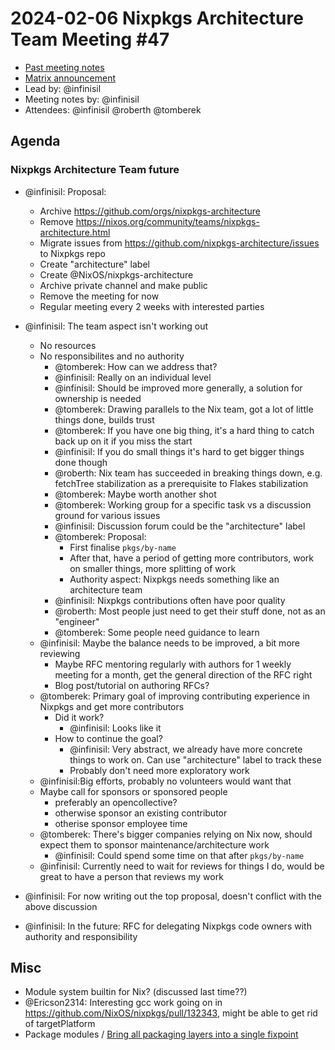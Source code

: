 # 2024-02-06 Nixpkgs Architecture Team Meeting #47
- [Past meeting notes](https://github.com/nixpkgs-architecture/meetings)
- [Matrix announcement](https://matrix.to/#/!djTaTBQyWEPRQxrPTb:nixos.org/$WySBLhQTYoQww1vpEuEx5huCpJQbeQdYMl3LJHnyQHQ?via=nixos.org&via=matrix.org&via=nixos.dev)
- Lead by: @infinisil
- Meeting notes by: @infinisil
- Attendees: @infinisil @roberth @tomberek

## Agenda

### Nixpkgs Architecture Team future

- @infinisil: Proposal:
  - Archive https://github.com/orgs/nixpkgs-architecture
  - Remove https://nixos.org/community/teams/nixpkgs-architecture.html
  - Migrate issues from https://github.com/nixpkgs-architecture/issues to Nixpkgs repo
  - Create "architecture" label
  - Create @NixOS/nixpkgs-architecture
  - Archive private channel and make public
  - Remove the meeting for now
  - Regular meeting every 2 weeks with interested parties

- @infinisil: The team aspect isn't working out
  - No resources
  - No responsibilites and no authority
    - @tomberek: How can we address that?
    - @infinisil: Really on an individual level
    - @infinisil: Should be improved more generally, a solution for ownership is needed
    - @tomberek: Drawing parallels to the Nix team, got a lot of little things done, builds trust
    - @tomberek: If you have one big thing, it's a hard thing to catch back up on it if you miss the start
    - @infinisil: If you do small things it's hard to get bigger things done though
    - @roberth: Nix team has succeeded in breaking things down, e.g. fetchTree stabilization as a prerequisite to Flakes stabilization
    - @tomberek: Maybe worth another shot
    - @tomberek: Working group for a specific task vs a discussion ground for various issues
    - @infinisil: Discussion forum could be the "architecture" label
    - @tomberek: Proposal:
      - First finalise `pkgs/by-name`
      - After that, have a period of getting more contributors, work on smaller things, more splitting of work
      - Authority aspect: Nixpkgs needs something like an architecture team
    - @infinisil: Nixpkgs contributions often have poor quality
    - @roberth: Most people just need to get their stuff done, not as an "engineer"
    - @tomberek: Some people need guidance to learn
  - @infinisil: Maybe the balance needs to be improved, a bit more reviewing
    - Maybe RFC mentoring regularly with authors for 1 weekly meeting for a month, get the general direction of the RFC right
    - Blog post/tutorial on authoring RFCs?
  - @tomberek: Primary goal of improving contributing experience in Nixpkgs and get more contributors
    - Did it work?
      - @infinisil: Looks like it
    - How to continue the goal?
      - @infinisil: Very abstract, we already have more concrete things to work on. Can use "architecture" label to track these
      - Probably don't need more exploratory work
  - @infinisil:Big efforts, probably no volunteers would want that
  - Maybe call for sponsors or sponsored people
    - preferably an opencollective?
    - otherwise sponsor an existing contributor
    - otherise sponsor employee time
  - @tomberek: There's bigger companies relying on Nix now, should expect them to sponsor maintenance/architecture work
    - @infinisil: Could spend some time on that after `pkgs/by-name`
  - @infinisil: Currently need to wait for reviews for things I do, would be great to have a person that reviews my work

- @infinisil: For now writing out the top proposal, doesn't conflict with the above discussion
- @infinisil: In the future: RFC for delegating Nixpkgs code owners with authority and responsibility

## Misc
- Module system builtin for Nix? (discussed last time??)
- @Ericson2314: Interesting gcc work going on in https://github.com/NixOS/nixpkgs/pull/132343, might be able to get rid of targetPlatform
- Package modules / [Bring all packaging layers into a single fixpoint](https://github.com/NixOS/nixpkgs/issues/273815)
